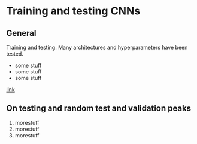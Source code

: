 # Training and testing CNNs
## General
Training and testing. Many architectures and hyperparameters have been tested.

- some stuff
- some stuff
- some stuff

 [link](../some_locattion)


## On testing and random test and validation peaks
1. morestuff
2. morestuff
3. morestuff
